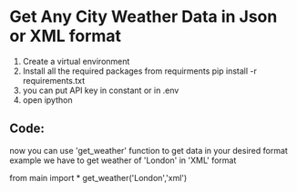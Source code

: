 # Get Any City Weather Data in Json or XML format

1. Create a virtual environment
2. Install all the required packages from requirments
pip install -r requirements.txt
3. you can put API key in constant or in .env
4. open ipython

## Code:


now you can use 'get_weather' function to get data in your desired format
example
we have to get weather of 'London' in 'XML' format


from main import *
get_weather('London','xml')
